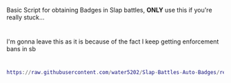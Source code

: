 Basic Script for obtaining Badges in Slap battles, **ONLY** use this if you're really stuck...
#
I'm gonna leave this as it is because of the fact I keep getting enforcement bans in sb
#
```lua
https://raw.githubusercontent.com/water5202/Slap-Battles-Auto-Badges/refs/heads/main/AutoBadgeLoader.lua
```
